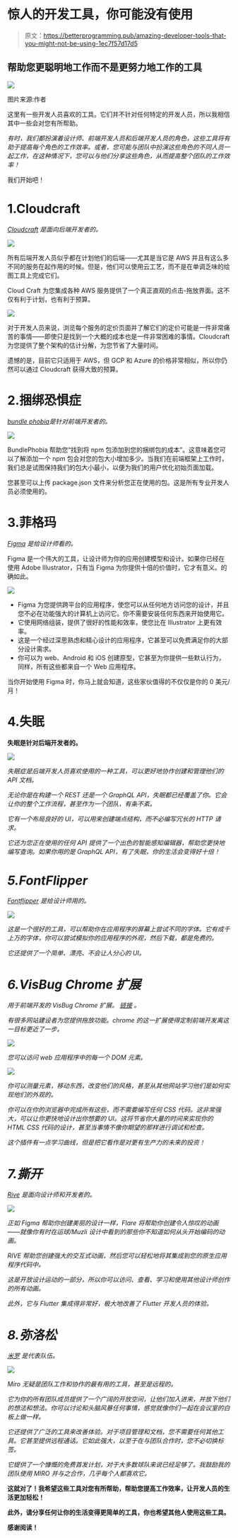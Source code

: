 # 惊人的开发工具，你可能没有使用

> 原文：<https://betterprogramming.pub/amazing-developer-tools-that-you-might-not-be-using-1ec7f57d17d5>

## 帮助您更聪明地工作而不是更努力地工作的工具

![](img/b5fd92a850c2e82dda5850e68a1b2697.png)

图片来源:作者

这里有一些开发人员喜欢的工具。它们并不针对任何特定的开发人员，所以我相信其中一些会对您有所帮助。

*有时，我们都扮演着设计师、前端开发人员和后端开发人员的角色，这些工具将有助于提高每个角色的工作效率。或者，您可能与团队中扮演这些角色的不同人员一起工作，在这种情况下，您可以与他们分享这些角色，从而提高整个团队的工作效率！*

我们开始吧！

# 1.Cloudcraft

[*Cloudcraft*](https://bit.ly/2WuwIha) *是面向后端开发者的。*

![](img/21d128e39e121e2b697aeee1ae99530b.png)

所有后端开发人员似乎都在计划他们的后端——尤其是当它是 AWS 并且有这么多不同的服务在起作用的时候。但是，他们可以使用云工艺，而不是在单调乏味的绘图工具上完成它们。

Cloud Craft 为您集成各种 AWS 服务提供了一个真正直观的点击-拖放界面。这不仅有利于计划，也有利于预算。

![](img/7f87d0673fcf8efe99a849717bb95a54.png)

对于开发人员来说，浏览每个服务的定价页面并了解它们的定价可能是一件非常痛苦的事情——即使只是找到一个大概的成本也是一件非常困难的事情。Cloudcraft 为您提供了整个架构的估计分解，为您节省了大量时间。

遗憾的是，目前它只适用于 AWS，但 GCP 和 Azure 的价格非常相似，所以你仍然可以通过 Cloudcraft 获得大致的预算。

# 2.捆绑恐惧症

[*bundle phobia*](https://bit.ly/2ZEuvSa)*是针对前端开发者的。*

![](img/10b277aff45a6e288fe4636014acb4c5.png)

BundlePhobia 帮助您“找到将 npm 包添加到您的捆绑包的成本”。这意味着您可以了解添加一个 npm 包会对您的包大小增加多少。当我们在前端框架上工作时，我们总是试图保持我们的包大小最小，以便为我们的用户优化初始页面加载。

您甚至可以上传 package.json 文件来分析您正在使用的包。这是所有专业开发人员必须使用的。

# 3.菲格玛

[*Figma*](https://bit.ly/2ZEcvaH) *是给设计师看的。*

Figma 是一个伟大的工具，让设计师为你的应用创建模型和设计。如果你已经在使用 Adobe Illustrator，只有当 Figma 为你提供十倍的价值时，它才有意义。的确如此。

![](img/8f90c647a15b7027baa2844ed989eb6d.png)

*   Figma 为您提供跨平台的应用程序，使您可以从任何地方访问您的设计，并且您不必在功能强大的计算机上访问它。你不需要安装任何东西来开始使用它。
*   它使用网络组装，提供了很好的性能和效率，使您比在 Illustrator 上更有效率。
*   这是一个经过深思熟虑和精心设计的应用程序，它甚至可以免费满足你的大部分设计需求。
*   你可以为 web、Android 和 iOS 创建原型，它甚至为你提供一些默认行为，同样，所有这些都来自一个 Web 应用程序。

当你开始使用 Figma 时，你马上就会知道，这些家伙值得的不仅仅是你的 0 美元/月！

# 4.失眠

[](https://bit.ly/32vdUlM)**失眠是针对后端开发者的。**

*![](img/2e5ba93f46656d9e83fad1ecb5146d66.png)*

*失眠症是后端开发人员喜欢使用的一种工具，可以更好地协作创建和管理他们的 API 文档。*

*无论你是在构建一个 REST 还是一个 GraphQL API，失眠都已经覆盖了你。它会让你的整个工作流程，甚至作为一个团队，有条不紊。*

*它有一个布局良好的 UI，可以用来创建端点结构，而不必编写冗长的 HTTP 请求。*

*它还为您正在使用的任何 API 提供了一个出色的智能感知编辑器，帮助您更快地编写查询。如果你用的是 GraphQL API，有了失眠，你的生活会变得好十倍！*

# *5.FontFlipper*

*[*Fontflipper*](https://bit.ly/2WxMAzv) *是给设计师用的。**

*![](img/440897c307eee986f190635e6694f02e.png)*

*这是一个很好的工具，可以帮助你在应用程序的屏幕上尝试不同的字体。它有成千上万的字体，你可以尝试模拟你的应用程序的外观，然后下载，都是免费的。*

*它还提供了一个简单、漂亮、不会让人分心的 UI。*

# *6.VisBug Chrome 扩展*

*用于前端开发的 VisBug Chrome 扩展。 [*链接*](https://bit.ly/3fEgklR) *。**

*有很多网站建设者为您提供拖放功能。chrome 的这一扩展使得定制前端开发离这一目标更近了一步。*

*![](img/7f1a6703b3f638a74d55b29db8447b10.png)*

*您可以访问 web 应用程序中的每一个 DOM 元素。*

*![](img/401c412a02695f80b05215b9057a6d87.png)*

*你可以测量元素，移动东西，改变他们的风格，甚至从其他网站学习他们是如何实现他们的外观的。*

*你可以在你的浏览器中完成所有这些，而不需要编写任何 CSS 代码。这非常强大，可以让你更快地设计出你想要的 UI。这将节省你大量的时间来实现你的 HTML CSS 代码的设计，甚至当事情不像你期望的那样进行调试和检查。*

*这个插件有一点学习曲线，但是把它看作是对更有生产力的未来的投资！*

# *7.撕开*

*[*Rive*](https://rive.app/) *是面向设计师和开发者的。**

*![](img/f30d54259bb943261dd2f073a49fd868.png)*

*正如 Figma 帮助你创建美丽的设计一样，Flare 将帮助你创建令人惊叹的动画——就像你有时在运球/Muzli 设计中看到的那些你不知道如何从头开始编码的动画。*

*RIVE 帮助您创建强大的交互式动画，然后您可以轻松地将其集成到您的原生应用程序代码中。*

*这是开放设计运动的一部分，所以你可以访问、查看、学习和使用其他设计师创作的所有动画。*

*此外，它与 Flutter 集成得非常好，极大地改善了 Flutter 开发人员的体验。*

# *8.弥洛松*

*[*米罗*](https://bit.ly/3h8aw4f) *是代表队伍。**

*![](img/d636242ebfddc09bd802a4ea74d78cfd.png)*

*Miro 无疑是团队工作和协作的最有用的工具，甚至是远程的。*

*它为你的所有团队成员提供了一个广阔的开放空间，让他们加入进来，并放下他们的想法和想法。你可以讨论和头脑风暴任何事情，感觉就像你们一起在会议室的白板上做一样。*

*它还提供了广泛的工具来改善体验。对于项目管理和文档，您不需要任何其他工具。它甚至提供远程通话。它如此强大，以至于在与团队合作时，您不必切换标签。*

*它提供了一个慷慨的免费首发计划，对于大多数球队来说已经足够了。我鼓励我的团队使用 MIRO 并与之合作，几乎每个人都喜欢它。*

**这就对了！我希望这些工具对您有所帮助，帮助您提高工作效率，让开发人员的生活更加轻松！**

**此外，请分享任何让你的生活变得更简单的工具，你也希望其他人使用这些工具。**

**感谢阅读！**